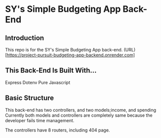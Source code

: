 # SY's Simple Budgeting App Back-End

## Introduction

This repo is for the SY's Simple Budgeting App back-end.
(URL)[https://project-pursuit-budgeting-app-backend.onrender.com]

## This Back-End Is Built With...

Express
Dotenv
Pure Javascript

## Basic Structure

This back-end has two controllers, and two models;income, and spending
Currently both models and controllers are completely same because the developer fails time management. 

The controllers have 8 routers, including 404 page.
